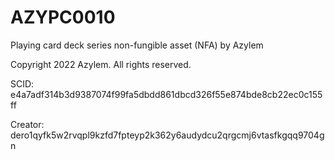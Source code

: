 # AZYPC0010
Playing card deck series non-fungible asset (NFA) by Azylem

Copyright 2022 Azylem. All rights reserved.

SCID: e4a7adf314b3d9387074f99fa5dbdd861dbcd326f55e874bde8cb22ec0c155ff

Creator: dero1qyfk5w2rvqpl9kzfd7fpteyp2k362y6audydcu2qrgcmj6vtasfkgqq9704gn
